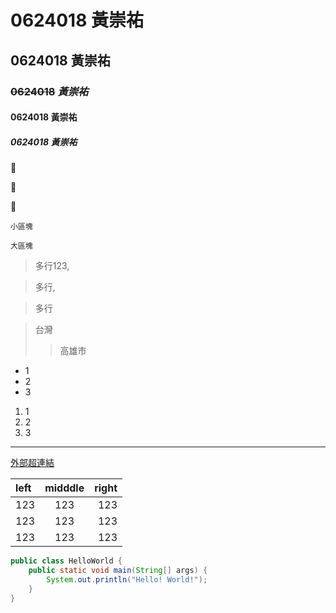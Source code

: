# 0624018 **黃崇祐**

## 0624018 黃崇祐

### ~~0624018~~ *黃崇祐*

#### 0624018 黃崇祐

##### 0624018 黃崇祐

:chicken:

:chicken:

:chicken:

`小區塊`

```大區塊```

> 多行123,

> 多行,

> 多行

>台灣
>>高雄市

* 1
* 2
* 3

1. 1
2. 2
3. 3

***

[外部超連結](https:\\tw.yahoo.com)

|   left  |   midddle  |   right  |
|:--------|:----------:|---------:|
|123|123|123|
|123|123|123|
|123|123|123|

```java
public class HelloWorld {
    public static void main(String[] args) {
        System.out.println("Hello! World!");
    }
}
```


